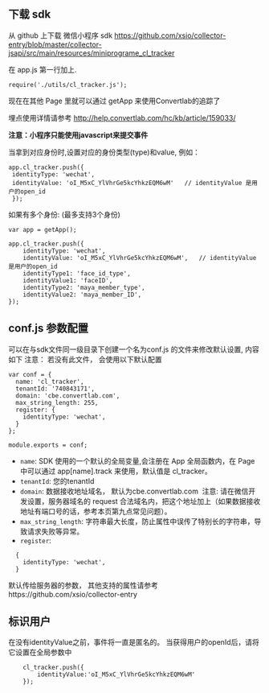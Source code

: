 ## 下载 sdk
从 github 上下载 微信小程序 sdk https://github.com/xsio/collector-entry/blob/master/collector-jsapi/src/main/resources/miniprograme_cl_tracker

在 app.js 第一行加上. 

```
require('./utils/cl_tracker.js');
```

现在在其他 Page 里就可以通过 getApp 来使用Convertlab的追踪了

埋点使用详情请参考 http://help.convertlab.com/hc/kb/article/159033/

__注意：小程序只能使用javascript来提交事件__

当拿到对应身份时,设置对应的身份类型(type)和value,  例如：
```
app.cl_tracker.push({ 
 identityType: 'wechat',
 identityValue: 'oI_M5xC_YlVhrGe5kcYhkzEQM6wM'   // identityValue 是用户的open_id
 });
```

如果有多个身份: (最多支持3个身份)
```
var app = getApp();

app.cl_tracker.push({
    identityType: 'wechat',
    identityValue: 'oI_M5xC_YlVhrGe5kcYhkzEQM6wM',   // identityValue 是用户的open_id
    identityType1: 'face_id_type',
    identityValue1: 'faceID',
    identityType2: 'maya_member_type',
    identityValue2: 'maya_member_ID',
});
```

## conf.js 参数配置
可以在与sdk文件同一级目录下创建一个名为conf.js 的文件来修改默认设置, 内容如下
注意： 若没有此文件， 会使用以下默认配置

```
var conf = {
  name: 'cl_tracker',
  tenantId: '740843171',
  domain: 'cbe.convertlab.com',
  max_string_length: 255,
  register: {
    identityType: 'wechat',
  }
};

module.exports = conf;
```

- `name`: SDK 使用的一个默认的全局变量,会注册在 App 全局函数内，在 Page 中可以通过 app[name].track 来使用，默认值是 cl_tracker。
- `tenantId`: 您的tenantId
- `domain`: 数据接收地址域名， 默认为cbe.convertlab.com 
	  注意: 请在微信开发设置，服务器域名的 request 合法域名内，把这个地址加上（如果数据接收地址有端口号的话，参考本页第九点常见问题）。
- `max_string_length`: 字符串最大长度，防止属性中误传了特别长的字符串，导致请求失败等异常。
- `register`:
  
```
  {
    identityType: 'wechat',
  }
```
  
  默认传给服务器的参数， 其他支持的属性请参考https://github.com/xsio/collector-entry

## 标识用户
在没有identityValue之前，事件将一直是匿名的。
当获得用户的openId后，请将它设置在全局参数中
```
    cl_tracker.push({
        identityValue:'oI_M5xC_YlVhrGe5kcYhkzEQM6wM'
    });
```


